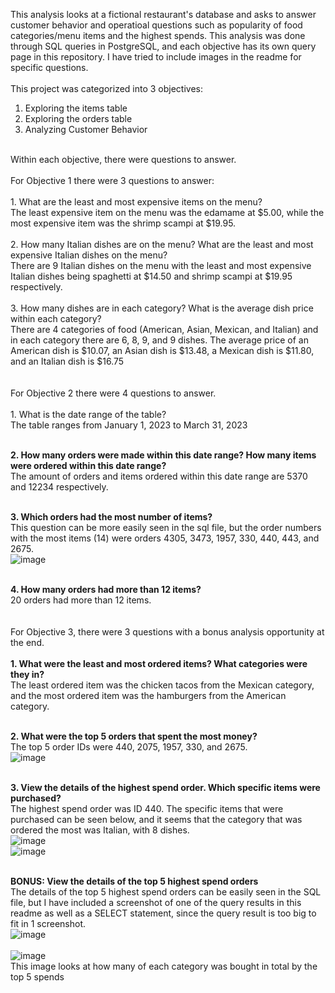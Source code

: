 This analysis looks at a fictional restaurant's database and asks to answer customer behavior and operatioal questions such as popularity of food categories/menu items and the highest spends. This analysis was done through SQL queries in PostgreSQL, and each objective has its own query page in this repository. I have tried to include images in the readme for specific questions. </br>
<br/>
This project was categorized into 3 objectives: <br/>
1. Exploring the items table
2. Exploring the orders table
3. Analyzing Customer Behavior<br/>
<br/>
Within each objective, there were questions to answer.<br/>
<br/>
For Objective 1 there were 3 questions to answer: <br/>
<br/>
1. What are the least and most expensive items on the menu?<br/>
The least expensive item on the menu was the edamame at $5.00, while the most expensive item was the shrimp scampi at $19.95.<br/>
<br/>
2. How many Italian dishes are on the menu? What are the least and most expensive Italian dishes on the menu?<br/>
There are 9 Italian dishes on the menu with the least and most expensive Italian dishes being spaghetti at $14.50 and shrimp scampi at $19.95 respectively.<br/>
<br/>
3. How many dishes are in each category? What is the average dish price within each category?<br/>
There are 4 categories of food (American, Asian, Mexican, and Italian) and in each category there are 6, 8, 9, and 9 dishes. The average price of an American dish is $10.07, an Asian dish is $13.48, a Mexican dish is $11.80, and an Italian dish is $16.75<br/>
<br/>
<br/>
For Objective 2 there were 4 questions to answer.<br/>
<br/>
1. What is the date range of the table?<br/>
The table ranges from January 1, 2023 to March 31, 2023<br/>
<br/>

**2. How many orders were made within this date range? How many items were ordered within this date range?<br/>**
The amount of orders and items ordered within this date range are 5370 and 12234 respectively.<br/>
<br/>

**3. Which orders had the most number of items?<br/>**
This question can be more easily seen in the sql file, but the order numbers with the most items (14) were orders 4305, 3473, 1957, 330, 440, 443, and 2675.<br/>
![image](https://github.com/user-attachments/assets/a92fdc6b-1cea-46af-a14a-e0d6c65abc29)<br/>
<br/>

**4. How many orders had more than 12 items?**<br/>
20 orders had more than 12 items.<br/>
<br/>
<br/>
For Objective 3, there were 3 questions with a bonus analysis opportunity at the end. <br/>
<br/>
**1. What were the least and most ordered items? What categories were they in?<br/>**
The least ordered item was the chicken tacos from the Mexican category, and the most ordered item was the hamburgers from the American category. <br/>
<br/>

**2. What were the top 5 orders that spent the most money?<br/>**
The top 5 order IDs were 440, 2075, 1957, 330, and 2675.<br/>
![image](https://github.com/user-attachments/assets/a5318d09-add2-4ed8-a819-11b4d4642043)<br/>
<br/>

**3. View the details of the highest spend order. Which specific items were purchased?<br/>**
The highest spend order was ID 440. The specific items that were purchased can be seen below, and it seems that the category that was ordered the most was Italian, with 8 dishes.</br>
![image](https://github.com/user-attachments/assets/868a0f30-b5a5-461b-aeba-59d5b9cb0815)<br/>
![image](https://github.com/user-attachments/assets/7e0a6f31-f6b0-4bfe-878f-45ca8ae2619c)<br/>
<br/>

**BONUS: View the details of the top 5 highest spend orders<br/>**
The details of the top 5 highest spend orders can be easily seen in the SQL file, but I have included a screenshot of one of the query results in this readme as well as a SELECT statement, since the query result is too big to fit in 1 screenshot.<br/>
![image](https://github.com/user-attachments/assets/3d2c379b-2176-4612-9262-3f7c9f797bc2)<br/>
<br/>
![image](https://github.com/user-attachments/assets/2f6424c2-1079-4b65-811d-4a8cab7b5662)<br/>
This image looks at how many of each category was bought in total by the top 5 spends <br/>
<br/>


